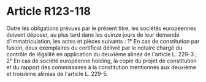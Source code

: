 # Article R123-118

Outre les obligations prévues par le présent titre, les sociétés européennes doivent déposer, au plus tard dans les quinze jours de leur demande d'immatriculation, les actes et pièces suivants :   1° En cas de constitution par fusion, deux exemplaires du certificat délivré par le notaire chargé du contrôle de légalité en application du deuxième alinéa de l'article L. 229-3 ;   2° En cas de société européenne holding, la copie du projet de constitution et du rapport des commissaires à la constitution mentionnés aux deuxième et troisième alinéas de l'article L. 229-5.